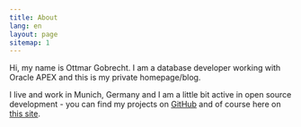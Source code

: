 ```yaml
---
title: About
lang: en
layout: page
sitemap: 1
---
```


Hi, my name is Ottmar Gobrecht. I am a database developer working with Oracle APEX and this is my private homepage/blog.

I live and work in Munich, Germany and I am a little bit active in open source development - you can find my projects on [GitHub][1] and of course here on [this site][2].

[1]: https://github.com/ogobrecht
[2]: /projects
